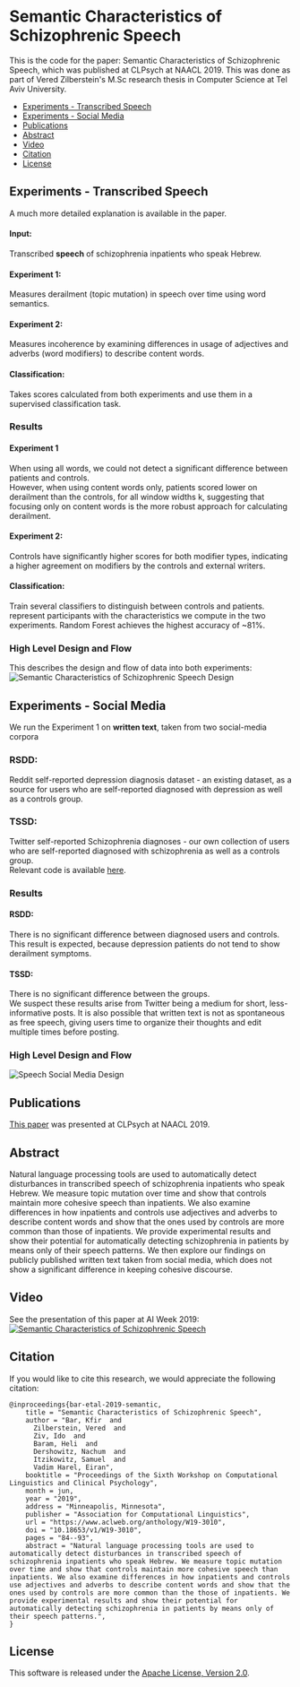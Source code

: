 # Semantic Characteristics of Schizophrenic Speech
This is the code for the paper: Semantic Characteristics of Schizophrenic Speech, which was published at CLPsych at NAACL 2019.
This was done as part of Vered Zilberstein's M.Sc research thesis in Computer Science at Tel Aviv University.


  * [Experiments - Transcribed Speech](#experiments---transcribed-speech)
  * [Experiments - Social Media](#experiments---social-media)
  * [Publications](#publications)
  * [Abstract](#Abstract)
  * [Video](#Video)
  * [Citation](#citation)
  * [License](#license)


## Experiments - Transcribed Speech
A much more detailed explanation is available in the paper.  

#### Input: 
Transcribed **speech** of schizophrenia inpatients who speak Hebrew.  
#### Experiment 1:
Measures derailment (topic mutation) in speech over time using word semantics.  
#### Experiment 2:
Measures incoherence by examining differences in usage of adjectives and adverbs (word modifiers) to describe content words.  
#### Classification: 
Takes scores calculated from both experiments and use them in a supervised classification task.  

### Results
#### Experiment 1
When using all words, we could not detect a significant difference between patients and controls.  
However, when using content words only, patients scored lower on derailment than the controls, for all window widths k, suggesting that focusing only on content words is the more robust approach for calculating derailment.

#### Experiment 2:
Controls have significantly higher scores for both modifier types, indicating a higher agreement on modifiers by the controls and external writers.

#### Classification:
Train several classifiers to distinguish between controls and patients. represent participants with the characteristics we compute in the two experiments. Random Forest achieves the highest accuracy of ~81%.

### High Level Design and Flow

This describes the design and flow of data into both experiments:  
![Semantic Characteristics of Schizophrenic Speech Design](./Semantic%20Characteristics%20of%20Schizophrenic%20Speech%20Design.png)

## Experiments - Social Media
We run the Experiment 1 on **written text**, taken from two social-media corpora  
### RSDD: 
Reddit self-reported depression diagnosis dataset - an existing dataset, as a source for users who are self-reported diagnosed with depression as well as a controls group. 
### TSSD: 
Twitter self-reported Schizophrenia diagnoses - our own collection of users who are self-reported diagnosed with schizophrenia as well as a controls group.  
Relevant code is available [here](https://github.com/Verose/Schizo_DS).

### Results
#### RSDD:
There is no significant difference between diagnosed users and controls.  
This result is expected, because depression patients do not tend to show derailment symptoms.

#### TSSD:
There is no significant difference between the groups.  
We suspect these results arise from Twitter being a medium for short, less-informative posts. It is also possible that written text is not as spontaneous as free speech, giving users time to organize their thoughts and edit multiple times before posting.

### High Level Design and Flow

![Speech Social Media Design](./Social%20Media%20Experiments.png)


## Publications

[This paper](https://www.aclweb.org/anthology/W19-3010.pdf) was presented at CLPsych at NAACL 2019.

## Abstract

Natural language processing tools are used to automatically detect disturbances in transcribed speech of
schizophrenia inpatients who speak Hebrew. We measure topic mutation over time and show that controls
maintain more cohesive speech than inpatients. We also examine differences in how inpatients and controls
use adjectives and adverbs to describe content words and show that the ones used by controls are more
common than those of inpatients. We provide experimental results and show their potential for automatically
detecting schizophrenia in patients by means only of their speech patterns. We then explore our findings
on publicly published written text taken from social media, which does not show a significant difference in
keeping cohesive discourse.

## Video

See the presentation of this paper at AI Week 2019:  
[![Semantic Characteristics of Schizophrenic Speech](https://img.youtube.com/vi/vVbP8wM1KxA/1.jpg)](https://www.youtube.com/watch?v=vVbP8wM1KxA)

## Citation

If you would like to cite this research, we would appreciate the following citation:

```console
@inproceedings{bar-etal-2019-semantic,
    title = "Semantic Characteristics of Schizophrenic Speech",
    author = "Bar, Kfir  and
      Zilberstein, Vered  and
      Ziv, Ido  and
      Baram, Heli  and
      Dershowitz, Nachum  and
      Itzikowitz, Samuel  and
      Vadim Harel, Eiran",
    booktitle = "Proceedings of the Sixth Workshop on Computational Linguistics and Clinical Psychology",
    month = jun,
    year = "2019",
    address = "Minneapolis, Minnesota",
    publisher = "Association for Computational Linguistics",
    url = "https://www.aclweb.org/anthology/W19-3010",
    doi = "10.18653/v1/W19-3010",
    pages = "84--93",
    abstract = "Natural language processing tools are used to automatically detect disturbances in transcribed speech of schizophrenia inpatients who speak Hebrew. We measure topic mutation over time and show that controls maintain more cohesive speech than inpatients. We also examine differences in how inpatients and controls use adjectives and adverbs to describe content words and show that the ones used by controls are more common than the those of inpatients. We provide experimental results and show their potential for automatically detecting schizophrenia in patients by means only of their speech patterns.",
}
```

## License

This software is released under the [Apache License, Version 2.0](https://github.com/Verose/NLP_CLPSYCH/blob/master/LICENSE).
